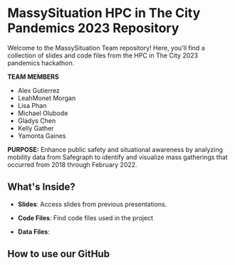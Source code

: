 # MassySituation HPC in The City Pandemics 2023 Repository

Welcome to the MassySituation Team repository! Here, you'll find a collection of slides and code files from the HPC in The City 2023 pandemics hackathon.

**TEAM MEMBERS** 
* Alex Gutierrez
* LeahMonet Morgan
* Lisa Phan 
* Michael Olubode
* Gladys Chen
* Kelly Gather
* Yamonta Gaines

**PURPOSE:**
Enhance public safety and situational awareness by analyzing mobility data from Safegraph to identify and visualize mass gatherings that occurred from 2018 through February 2022.

## What's Inside?

- **Slides**: Access slides from previous presentations.

- **Code Files**: Find code files used in the project

- **Data Files**: 

## How to use our GitHub

